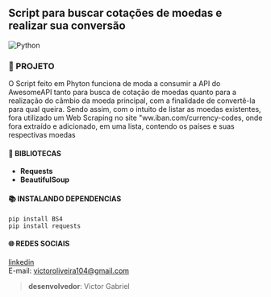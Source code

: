 ## Script para buscar cotações de moedas e realizar sua conversão
![Python](https://www.python.org/static/img/python-logo@2x.png)


### :snake: PROJETO
O Script feito em Phyton funciona de moda a consumir a API do AwesomeAPI tanto para busca de cotação de moedas quanto para a realização do câmbio da moeda principal, com a finalidade de convertê-la para qual queira.
Sendo assim, com o intuito de listar as moedas existentes, fora utilizado um Web Scraping no site "ww.iban.com/currency-codes, onde fora extraído e adicionado, em uma lista, contendo os países e suas respectivas moedas

#### :book: BIBLIOTECAS
* **Requests**
* **BeautifulSoup**

#### :books: INSTALANDO DEPENDENCIAS
````
pip install BS4
pip install requests
````

#### :globe_with_meridians: REDES SOCIAIS
[linkedin](https://www.linkedin.com/in/victor-gabriel-da-silva-oliveira-2bb21720b)<br>
E-mail: victoroliveira104@gmail.com
>**desenvolvedor**: Victor Gabriel